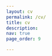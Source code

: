 ```yaml
---
layout: cv
permalink: /cv/
title: cv
description:
nav: true
page_order: 9

---
```



<!-- <div id="adobe-dc-view" style="width: 800px;"></div>
<script src="https://documentcloud.adobe.com/view-sdk/main.js"></script>
<script type="text/javascript">
	document.addEventListener("adobe_dc_view_sdk.ready", function(){
		var adobeDCView = new AdobeDC.View({clientId: "7397cf18d5984627b94f9ee892eda79f", divId: "adobe-dc-view"});
		adobeDCView.previewFile({
			content:{location: {url: "/assets/pdf/cv.pdf"}},
			metaData:{fileName: "curriculum vitae.pdf"}
		}, {embedMode: "IN_LINE"});
	});
</script>
 -->
